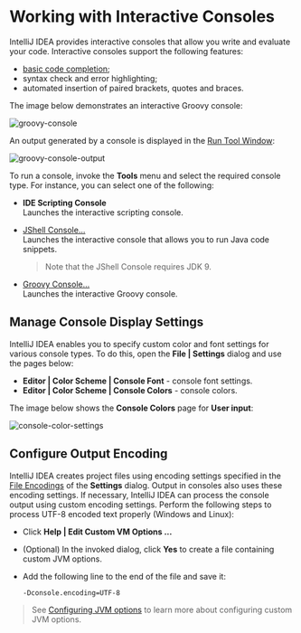 # Working with Interactive Consoles

IntelliJ IDEA provides interactive consoles that allow you write and evaluate your code.
Interactive consoles support the following features:
* [basic code completion](https://www.jetbrains.com/help/idea/auto-completing-code.html);
* syntax check and error highlighting;
* automated insertion of paired brackets, quotes and braces.

The image below demonstrates an interactive Groovy console:

![groovy-console](https://user-images.githubusercontent.com/35970470/35776468-33927ec4-09ae-11e8-8437-ae65d16d3511.png)

An output generated by a console is displayed in the [Run Tool Window](https://www.jetbrains.com/help/idea/run-tool-window.html):

![groovy-console-output](https://user-images.githubusercontent.com/35970470/35776469-35a952b4-09ae-11e8-9aaa-72858c237e66.png)

To run a console, invoke the **Tools** menu and select the required console type. For instance, you can select one of the following:

* **IDE Scripting Console**<br/>
  Launches the interactive scripting console.

* [JShell Console...](https://github.com/duuusha/HelloWorld/blob/master/JShellConsole.md)<br/>
  Launches the interactive console that allows you to run Java code snippets.
  > Note that the JShell Console requires JDK 9.

* [Groovy Console...](https://www.jetbrains.com/help/idea/launching-groovy-interactive-console.html)<br/>
  Launches the interactive Groovy console.


## Manage Console Display Settings

IntelliJ IDEA enables you to specify custom color and font settings for various console types. To do this, open the **File | Settings** dialog and use the pages below:

* **Editor | Color Scheme | Console Font** - console font settings.
* **Editor | Color Scheme | Console Colors** - console colors.

The image below shows the **Console Colors** page for **User input**:

![console-color-settings](https://user-images.githubusercontent.com/35970470/35776706-94602d74-09b2-11e8-850b-7b387e9f4d29.png)


## Configure Output Encoding

IntelliJ IDEA creates project files using encoding settings specified in the [File Encodings](https://www.jetbrains.com/help/idea/file-encodings.html) of the **Settings** dialog. Output in consoles also uses these encoding settings.
If necessary, IntelliJ IDEA can process the console output using custom encoding settings. Perform the following steps to process UTF-8 encoded text properly (Windows and Linux):
* Click **Help | Edit Custom VM Options ...**
* (Optional) In the invoked dialog, click **Yes** to create a file containing custom JVM options.
* Add the following line to the end of the file and save it:

  ```-Dconsole.encoding=UTF-8```
> See [Configuring JVM options](https://www.jetbrains.com/help/idea/tuning-intellij-idea.html#configure-jvm-options) to learn more about configuring custom JVM options.







